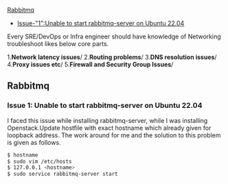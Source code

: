 




[Rabbitmq](#Rabbitmq)
- [Issue-"1":Unable to start rabbitmq-server on Ubuntu 22.04](#issue-1-unable-to-start-rabbitmq-server-on-ubuntu-2204)


Every SRE/DevOps or Infra engineer should have knowledge of Networking troubleshoot likes below core parts.

1.**Network latency issues**/
2.**Routing problems**/
3.**DNS resolution issues**/
4.**Proxy issues etc**/
5.**Firewall and Security Group Issues**/

## Rabbitmq

### **Issue 1:** Unable to start rabbitmq-server on Ubuntu 22.04

I faced this issue while installing rabbitmq-server, while I was installing Openstack.Update hostfile with exact hostname which already given for loopback address. The work around for me and the solution to this problem is given as follows.

```sh
$ hostname
$ sudo vim /etc/hosts
$ 127.0.0.1 <hostname>
$ sudo service rabbitmq-server start
```
